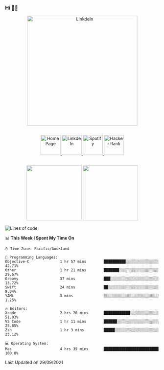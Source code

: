 ### Hi 👋🏻
<p align="center">
 <img alt="LinkdeIn" width="360px" src="https://media.giphy.com/media/fbyGEE9mlqDyE/giphy.gif?cid=ecf05e479e3sjlimgnu6742uu0i3fsxrozdeiq7ngv5qowed&rid=giphy.gif&ct=g" />
</p>

<p align="center">
<br/>
<a href="https://liguo.jiao.co.nz">
  <img alt="Home Page" width="65px" src="https://image.flaticon.com/icons/svg/725/725322.svg" />
</a>
<a href="https://www.linkedin.com/in/liguojiaouc">
  <img alt="LinkdeIn" width="65px" src="https://image.flaticon.com/icons/svg/725/725337.svg" />
</a>
<a href="https://open.spotify.com/user/1233857145?si=96fbba946f584236">
  <img alt="Spotify" width="65px" src="https://image.flaticon.com/icons/svg/725/725281.svg" />
</a>
<a href="https://www.hackerrank.com/iceman201">
  <img alt="Hacker Rank" width="65px" src="https://upload.wikimedia.org/wikipedia/commons/4/40/HackerRank_Icon-1000px.png" />
</a>
</p>

<p align="center">
<br/>
<img height="180px" src="https://github-readme-stats.vercel.app/api/top-langs/?username=iceman201&show_icons=true&layout=compact&theme=onedark&hide_border=true"/>
<img height="180px" src="https://github-readme-stats.vercel.app/api?username=iceman201&show_icons=true&count_private=true&theme=onedark&include_all_commits=true&hide_border=true"/>
</p>

<!--START_SECTION:waka-->
![Lines of code](https://img.shields.io/badge/From%20Hello%20World%20I%27ve%20Written-1.5%20million%20lines%20of%20code-blue)

📊 **This Week I Spent My Time On** 

```text
⌚︎ Time Zone: Pacific/Auckland

💬 Programming Languages: 
Objective-C              1 hr 57 mins        ██████████░░░░░░░░░░░░░░░   42.71% 
Other                    1 hr 21 mins        ███████░░░░░░░░░░░░░░░░░░   29.67% 
Groovy                   37 mins             ███░░░░░░░░░░░░░░░░░░░░░░   13.72% 
Swift                    24 mins             ██░░░░░░░░░░░░░░░░░░░░░░░   9.04% 
YAML                     3 mins              ░░░░░░░░░░░░░░░░░░░░░░░░░   1.25%

🔥 Editors: 
Xcode                    2 hrs 20 mins       ████████████░░░░░░░░░░░░░   51.03% 
VS Code                  1 hr 11 mins        ██████░░░░░░░░░░░░░░░░░░░   25.85% 
Zsh                      1 hr 3 mins         █████░░░░░░░░░░░░░░░░░░░░   23.12%

💻 Operating System: 
Mac                      4 hrs 35 mins       █████████████████████████   100.0%

```


 Last Updated on 29/09/2021
<!--END_SECTION:waka-->

<!--
**iceman201/iceman201** is a ✨ _special_ ✨ repository because its `README.md` (this file) appears on your GitHub profile.

Here are some ideas to get you started:

- 🔭 I’m currently working on ...
- 🌱 I’m currently learning ...
- 👯 I’m looking to collaborate on ...
- 🤔 I’m looking for help with ...
- 💬 Ask me about ...
- 📫 How to reach me: ...
- 😄 Pronouns: ...
- ⚡ Fun fact: ...
-->

